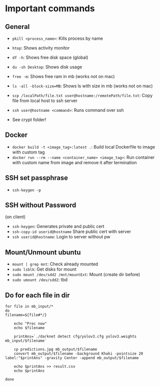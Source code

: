 # Important commands

## General

- ``pkill <process_name>``: Kills process by name
- ``htop``: Shows activity monitor
- ``df -h``: Shows free disk space (global)
- ``du -sh Desktop``: Shows disk usage
- ``free -m``: Shows free ram in mb (works not on mac)
- ``ls -all -block-size=MB``: Shows ls with size in mb (works not on mac)
- ``scp /localPath/file.txt user@hostname:/remotePath/file.txt``: Copy file from local host to ssh server
- ``ssh user@hostname <command>``: Runs command over ssh

- See crypt folder!

## Docker

- ``docker build -t <image_tag>:latest .``: Build local Dockerfile to image with custom tag
- ``docker run --rm --name <container_name> <image_tag>``: Run container with custom name from image and remove it after termination

## SSH set passphrase

- ``ssh-keygen -p``

## SSH without Password

(on client)

- ``ssh-keygen``: Generates private and public cert
- ``ssh-copy-id userid@hostname`` Share public cert with server
- ``ssh userid@hostname``: Login to server without pw

## Mount/Unmount ubuntu

- ``mount | grep mnt``: Check already mounted
- ``sudo lsblk``: Get disks for mount
- ``sudo mount /dev/sdd2 /mnt/mountExt``: Mount (create dir before)
- ``sudo umount /dev/sdd2``: tbd

## Do for each file in dir

```
for file in mb_input/*
do
filename=${file#*/}

    echo "Proc now"
    echo $filename

    printAns=`./darknet detect cfg/yolov3.cfg yolov3.weights mb_input/$filename`

    cp predictions.jpg mb_output/$filename
    convert mb_output/$filename -background Khaki -pointsize 20 label:"$printAns" -gravity Center -append mb_output/$filename

    echo $printAns >> result.csv
    echo $printAns

done
```
